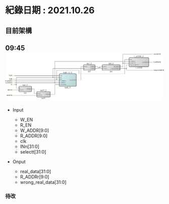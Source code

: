 # 紀錄日期 : 2021.10.26<br>


## 目前架構<br>
  09:45<br>
  ![](https://github.com/twyayaya/en_s_de_proj/blob/main/pic/en_sram_de_pic2.jpg)<br>
  ---
  - Input
    - W_EN
    - R_EN
    - W_ADDR[9:0]
    - R_ADDR[9:0]
    - clk
    - INn[31:0]
    - selectt[31:0]
    
    
  - Onput
    - real_data[31:0]
    - R_ADDRr[9:0]
    - wrong_real_data[31:0]
  


### 待改
  
